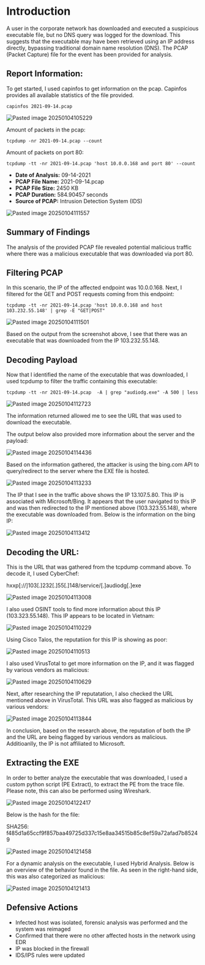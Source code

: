 # Introduction

A user in the corporate network has downloaded and executed a suspicious executable file, but no DNS query was logged for the download. This suggests that the executable may have been retrieved using an IP address directly, bypassing traditional domain name resolution (DNS). The PCAP (Packet Capture) file for the event has been provided for analysis.

## Report Information:

To get started, I used capinfos to get information on the pcap. Capinfos provides all available statistics of the file provided.

```
capinfos 2021-09-14.pcap
```

![Pasted image 20250104105229](https://github.com/user-attachments/assets/23439029-7661-4007-9771-ec7521bcbe38)

Amount of packets in the pcap:

```
tcpdump -nr 2021-09-14.pcap --count
```

Amount of packets on port 80:

```
tcpdump -tt -nr 2021-09-14.pcap 'host 10.0.0.168 and port 80' --count
```

+ **Date of Analysis:** 09-14-2021
+ **PCAP File Name:** 2021-09-14.pcap
+ **PCAP File Size:** 2450 KB
+ **PCAP Duration:** 584.90457 seconds
+ **Source of PCAP:** Intrusion Detection System (IDS)

![Pasted image 20250104111557](https://github.com/user-attachments/assets/876b2059-0fc0-4eea-b336-7bc2709215dc)

## Summary of Findings

The analysis of the provided PCAP file revealed potential malicious traffic where there was a malicious executable that was downloaded via port 80. 

## Filtering PCAP

In this scenario, the IP of the affected endpoint was 10.0.0.168. Next, I filtered for the GET and POST requests coming from this endpoint:

```
tcpdump -tt -nr 2021-09-14.pcap 'host 10.0.0.168 and host 103.232.55.148' | grep -E "GET|POST"
```

![Pasted image 20250104111501](https://github.com/user-attachments/assets/b5d07711-2841-4e30-9ef4-4d225e37cfc3)

Based on the output from the screenshot above, I see that there was an executable that was downloaded from the IP 103.232.55.148.

## Decoding Payload

Now that I identified the name of the executable that was downloaded, I used tcpdump to filter the traffic containing this executable:

```
tcpdump -tt -nr 2021-09-14.pcap  -A | grep "audiodg.exe" -A 500 | less
```

![Pasted image 20250104112723](https://github.com/user-attachments/assets/31793075-e6fc-4b28-9311-80ca38ec2709)

The information returned allowed me to see the URL that was used to download the executable.

The output below also provided more information about the server and the payload:

![Pasted image 20250104114436](https://github.com/user-attachments/assets/7aa37cf8-394b-42c3-82cf-fce0160c255b)

Based on the information gathered, the attacker is using the bing.com API to query/redirect to the server where the EXE file is hosted. 

![Pasted image 20250104113233](https://github.com/user-attachments/assets/f68c3659-4046-4628-8e21-2c0e58facffe)

The IP that I see in the traffic above shows the IP 13.107.5.80. This IP is associated with Microsoft/Bing. It appears that the user navigated to this IP and was then redirected to the IP mentioned above (103.323.55.148), where the executable was downloaded from. Below is the information on the bing IP:

![Pasted image 20250104113412](https://github.com/user-attachments/assets/8eb160d2-92d2-4e89-8f64-7a18191ef92f)

## Decoding the URL:

This is the URL that was gathered from the tcpdump command above. To decode it, I used CyberChef:

hxxp[://]103[.]232[.]55[.]148/service/[.]audiodg[.]exe

![Pasted image 20250104113008](https://github.com/user-attachments/assets/f9bdb2cc-ea47-411e-b809-fe0e4e1dd097)

I also used OSINT tools to find more information about this IP (103.323.55.148). This IP appears to be located in Vietnam:

![Pasted image 20250104110229](https://github.com/user-attachments/assets/033a2157-50a9-4adf-bc61-c4fada8f4d31)

Using Cisco Talos, the reputatiion for this IP is showing as poor:

![Pasted image 20250104110513](https://github.com/user-attachments/assets/9e0bd3b5-bb66-4399-bf21-a0ef34370eba)

I also used VirusTotal to get more information on the IP, and it was flagged by various vendors as malicious:

![Pasted image 20250104110629](https://github.com/user-attachments/assets/9039eb75-d5d2-494c-ab8a-83ab6e17124c)

Next, after researching the IP reputatation, I also checked the URL mentioned above in VirusTotal. This URL was also flagged as malicious by various vendors:

![Pasted image 20250104113844](https://github.com/user-attachments/assets/b206ddc2-c1e1-442e-a938-7708da38ccac)

In conclusion, based on the research above, the reputation of both the IP and the URL are being flagged by various vendors as malicious. Additioanlly, the IP is not affiliated to Microsoft.

## Extracting the EXE 

In order to better analyze the executable that was downloaded, I used a custom python script (PE Extract), to extract the PE from the trace file. Please note, this can also be performed using Wireshark. 

![Pasted image 20250104122417](https://github.com/user-attachments/assets/8cd8447e-b0ea-4a7c-b21d-523be3b56ee8)

Below is the hash for the file:

SHA256: f485d1a65ccf9f857baa49725d337c15e8aa34515b85c8ef59a72afad7b85249

![Pasted image 20250104121458](https://github.com/user-attachments/assets/15adebcc-90a3-4ad7-a63e-3910be920253)

For a dynamic analysis on the executable, I used Hybrid Analysis. Below is an overview of the behavior found in the file. As seen in the right-hand side, this was also categorized as malicious:

![Pasted image 20250104121413](https://github.com/user-attachments/assets/8cbc384e-6dc0-4202-9f0d-3391fad4e256)

## Defensive Actions

+ Infected host was isolated, forensic analysis was performed and the system was reimaged
+ Confirmed that there were no other affected hosts in the network using EDR
+ IP was blocked in the firewall
+ IDS/IPS rules were updated

